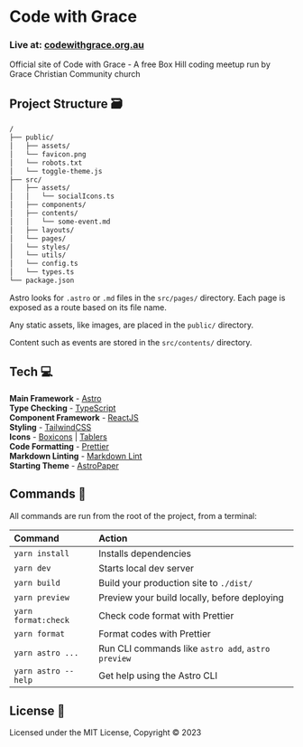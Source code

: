 # Code with Grace

### Live at: [codewithgrace.org.au](https://codewithgrace.org.au/)

Official site of Code with Grace - A free Box Hill coding meetup run by Grace Christian Community church

## Project Structure 🗃

```bash
/
├── public/
│   ├── assets/
│   └── favicon.png
│   └── robots.txt
│   └── toggle-theme.js
├── src/
│   ├── assets/
│   │   └── socialIcons.ts
│   ├── components/
│   ├── contents/
│   │   └── some-event.md
│   ├── layouts/
│   └── pages/
│   └── styles/
│   └── utils/
│   └── config.ts
│   └── types.ts
└── package.json
```

Astro looks for `.astro` or `.md` files in the `src/pages/` directory. Each page is exposed as a route based on its file name.

Any static assets, like images, are placed in the `public/` directory.

Content such as events are stored in the `src/contents/` directory.

## Tech 💻

**Main Framework** - [Astro](https://astro.build/)  
**Type Checking** - [TypeScript](https://www.typescriptlang.org/)  
**Component Framework** - [ReactJS](https://reactjs.org/)  
**Styling** - [TailwindCSS](https://tailwindcss.com/)  
**Icons** - [Boxicons](https://boxicons.com/) | [Tablers](https://tabler-icons.io/)  
**Code Formatting** - [Prettier](https://prettier.io/)  
**Markdown Linting** - [Markdown Lint](https://github.com/DavidAnson/vscode-markdownlint)  
**Starting Theme** - [AstroPaper](https://github.com/satnaing/astro-paper)  

## Commands 📣

All commands are run from the root of the project, from a terminal:

| Command                | Action                                             |
| :--------------------- | :------------------------------------------------- |
| `yarn install`         | Installs dependencies                              |
| `yarn dev`             | Starts local dev server                            |
| `yarn build`           | Build your production site to `./dist/`            |
| `yarn preview`         | Preview your build locally, before deploying       |
| `yarn format:check`    | Check code format with Prettier                    |
| `yarn format`          | Format codes with Prettier                         |
| `yarn astro ...`       | Run CLI commands like `astro add`, `astro preview` |
| `yarn astro --help`    | Get help using the Astro CLI                       |

## License 📄

Licensed under the MIT License, Copyright © 2023
